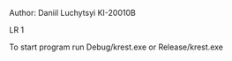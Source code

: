 Author: Daniil Luchytsyi KI-20010B

LR 1

To start program run Debug/krest.exe or Release/krest.exe
